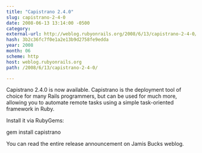 ```yaml
---
title: "Capistrano 2.4.0"
slug: capistrano-2-4-0
date: 2008-06-13 13:14:00 -0500
category: 
external-url: http://weblog.rubyonrails.org/2008/6/13/capistrano-2-4-0/
hash: 3b2c36fc7f0e1a2e13b9d2758fe9edda
year: 2008
month: 06
scheme: http
host: weblog.rubyonrails.org
path: /2008/6/13/capistrano-2-4-0/

---
```


Capistrano 2.4.0 is now available. Capistrano is the deployment tool of choice for many Rails programmers, but can be used for much more, allowing you to automate remote tasks using a simple task-oriented framework in Ruby.



Install it via RubyGems:



  gem install capistrano

You can read the entire release announcement on Jamis Bucks weblog.
